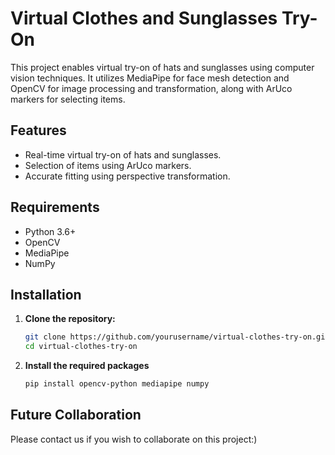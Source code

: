 # Virtual Clothes and Sunglasses Try-On

This project enables virtual try-on of hats and sunglasses using computer vision techniques. It utilizes MediaPipe for face mesh detection and OpenCV for image processing and transformation, along with ArUco markers for selecting items.

## Features

- Real-time virtual try-on of hats and sunglasses.
- Selection of items using ArUco markers.
- Accurate fitting using perspective transformation.

## Requirements

- Python 3.6+
- OpenCV
- MediaPipe
- NumPy

## Installation

1. **Clone the repository:**
   ```bash
   git clone https://github.com/yourusername/virtual-clothes-try-on.git
   cd virtual-clothes-try-on
2. **Install the required packages**
   ```bash
   pip install opencv-python mediapipe numpy

## Future Collaboration
Please contact us if you wish to collaborate on this project:)
